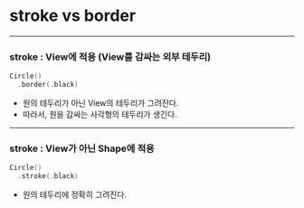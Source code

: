 # stroke vs border
---
### stroke : View에 적용 (View를 감싸는 외부 테두리)

```swift
Circle()
  .border(.black)
```
- 원의 테두리가 아닌 View의 테두리가 그려진다.
- 따라서, 원을 감싸는 사각형의 테두리가 생긴다.

---

### stroke : View가 아닌 Shape에 적용
```swift
Circle()
  .stroke(.black)
```
- 원의 테두리에 정확히 그려진다.
